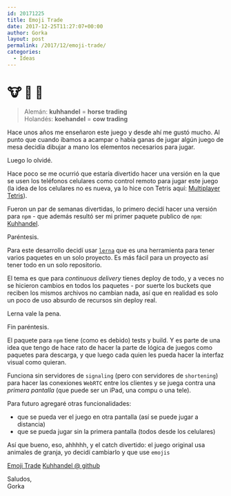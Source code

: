```yaml
---
id: 20171225
title: Emoji Trade
date: 2017-12-25T11:27:07+00:00
author: Gorka
layout: post
permalink: /2017/12/emoji-trade/
categories:
  - Ideas
---
```


<h1 style="font-size: 2em">
🐮 🤝 💸
</h1>

> Alemán: **kuhhandel** = **horse trading**<br />
> Holandés: **koehandel** = **cow trading**

Hace unos años me enseñaron este juego y desde ahí me gustó mucho. Al punto que cuando ibamos a acampar o había ganas de jugar algún juego de mesa decidía dibujar a mano los elementos necesarios para jugar.

Luego lo olvidé.

Hace poco se me ocurrió que estaría divertido hacer una versión en la que se usen los teléfonos celulares como control remoto para jugar este juego (la idea de los celulares no es nueva, ya lo hice con Tetris aquí: [Multiplayer Tetris](https://github.com/AquiGorka/multiplayer-tetris)).

Fueron un par de semanas divertidas, lo primero decidí hacer una versión para `npm` - que además resultó ser mi primer paquete publico de `npm`: [Kuhhandel](https://www.`npm`js.com/package/kuhhandel).

Paréntesis.

Para este desarrollo decidí usar [`lerna`](https://github.com/lerna/lerna) que es una herramienta para tener varios paquetes en un solo proyecto. Es más fácil para un proyecto así tener todo en un solo repositorio.

El tema es que para _continuous delivery_ tienes deploy de todo, y a veces no se hicieron cambios en todos los paquetes - por suerte los buckets que reciben los mismos archivos no cambian nada, así que en realidad es solo un poco de uso absurdo de recursos sin deploy real.

Lerna vale la pena.

Fin paréntesis.

El paquete para `npm` tiene (como es debido) tests y build. Y es parte de una idea que tengo de hace rato de hacer la parte de lógica de juegos como paquetes para descarga, y que luego cada quien les pueda hacer la interfaz visual como quieran.

Funciona sin servidores de `signaling` (pero con servidores de `shortening`) para hacer las conexiones `WebRTC` entre los clientes y se juega contra una _primera pantalla_ (que puede ser un iPad, una compu o una tele).

Para futuro agregaré otras funcionalidades:

- que se pueda ver el juego en otra pantalla (así se puede jugar a distancia)
- que se pueda jugar sin la primera pantalla (todos desde los celulares)

Así que bueno, eso, ahhhhh, y el catch divertido: el juego original usa animales de granja, yo decidí cambiarlo y que use `emojis`

[Emoji Trade](https://emoji-trade.got-game.net/)
[Kuhhandel @ github](https://github.com/AquiGorka/kuhhandel)

Saludos,<br />
Gorka


